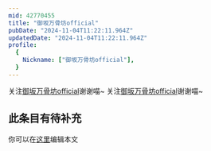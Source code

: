 ```yaml
---
mid: 42770455
title: "御坂万骨坊official"
pubDate: "2024-11-04T11:22:11.964Z"
updatedDate: "2024-11-04T11:22:11.964Z"
profile:
  {
    Nickname: ["御坂万骨坊official"],
  }
---
```


关注[御坂万骨坊official](https://space.bilibili.com/42770455)谢谢喵~ 关注[御坂万骨坊official](https://space.bilibili.com/42770455)谢谢喵~

## 此条目有待补充
你可以在[这里](https://github.com/Yuhanawa/VTuber.ICU/edit/master/src/content/v/御坂万骨坊official/index.md)编辑本文
